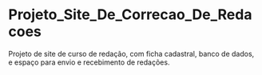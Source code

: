 # Projeto_Site_De_Correcao_De_Redacoes
Projeto de site de curso de redação, com ficha cadastral, banco de dados, e espaço para envio e recebimento de redações.
